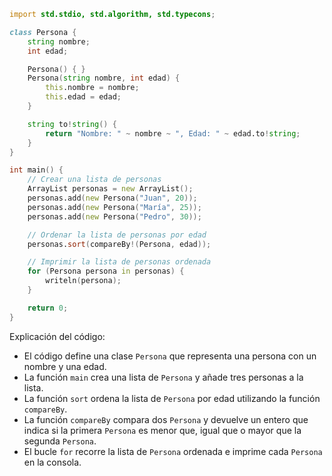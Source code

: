 ```d
import std.stdio, std.algorithm, std.typecons;

class Persona {
    string nombre;
    int edad;

    Persona() { }
    Persona(string nombre, int edad) {
        this.nombre = nombre;
        this.edad = edad;
    }

    string to!string() {
        return "Nombre: " ~ nombre ~ ", Edad: " ~ edad.to!string;
    }
}

int main() {
    // Crear una lista de personas
    ArrayList personas = new ArrayList();
    personas.add(new Persona("Juan", 20));
    personas.add(new Persona("María", 25));
    personas.add(new Persona("Pedro", 30));

    // Ordenar la lista de personas por edad
    personas.sort(compareBy!(Persona, edad));

    // Imprimir la lista de personas ordenada
    for (Persona persona in personas) {
        writeln(persona);
    }

    return 0;
}
```

Explicación del código:

* El código define una clase `Persona` que representa una persona con un nombre y una edad.
* La función `main` crea una lista de `Persona` y añade tres personas a la lista.
* La función `sort` ordena la lista de `Persona` por edad utilizando la función `compareBy`.
* La función `compareBy` compara dos `Persona` y devuelve un entero que indica si la primera `Persona` es menor que, igual que o mayor que la segunda `Persona`.
* El bucle `for` recorre la lista de `Persona` ordenada e imprime cada `Persona` en la consola.